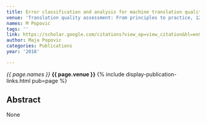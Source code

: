 ```yaml
---
title: Error classification and analysis for machine translation quality assessment
venue: 'Translation quality assessment: From principles to practice, 129-158, 2018'
names: M Popović
tags: ''
link: https://scholar.google.com/citations?view_op=view_citation&hl=en&user=KdAV2Y0AAAAJ&pagesize=100&sortby=pubdate&citation_for_view=KdAV2Y0AAAAJ:B3FOqHPlNUQC
author: Maja Popovic
categories: Publications
year: '2018'

---
```


*{{ page.names }}*
**{{ page.venue }}**
{% include display-publication-links.html pub=page %}
## Abstract

None